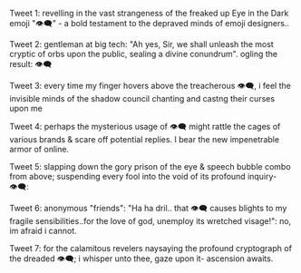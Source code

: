 Tweet 1:
revelling in the vast strangeness of the freaked up Eye in the Dark emoji "👁‍🗨" - a bold testament to the depraved minds of emoji designers..

Tweet 2:
gentleman at big tech: "Ah yes, Sir, we shall unleash the most cryptic of orbs upon the public, sealing a divine conundrum". ogling the result: 👁‍🗨

Tweet 3:
every time my finger hovers above the treacherous 👁‍🗨, i feel the invisible minds of the shadow council chanting and castng their curses upon me

Tweet 4:
perhaps the mysterious usage of 👁‍🗨 might rattle the cages of various brands & scare off potential replies. I bear the new impenetrable armor of online.

Tweet 5:
slapping down the gory prison of the eye & speech bubble combo from above; suspending every fool into the void of its profound inquiry- 👁‍🗨:

Tweet 6:
anonymous "friends": "Ha ha dril.. that 👁‍🗨 causes blights to my fragile sensibilities..for the love of god, unemploy its wretched visage!":
no, im afraid i cannot.

Tweet 7:
for the calamitous revelers naysaying the profound cryptograph of the dreaded 👁‍🗨; i whisper unto thee, gaze upon it- ascension awaits.